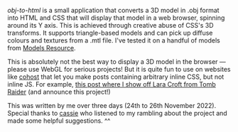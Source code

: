 _obj-to-html_ is a small application that converts a 3D model in .obj format into HTML and CSS that will display that model in a web browser, spinning around its Y axis. This is achieved through creative abuse of CSS's 3D transforms. It supports triangle-based models and can pick up diffuse colours and textures from a .mtl file. I've tested it on a handful of models from [Models Resource](https://www.models-resource.com/).

This is absolutely not the best way to display a 3D model in the browser — please use WebGL for serious projects! But it is quite fun to use on websites like [cohost](https://cohost.org) that let you make posts containing arbitrary inline CSS, but not inline JS. For example, [this post where I show off Lara Croft from Tomb Raider](https://cohost.org/hikari-no-yume/post/459729-lara-croft-from-tomb) (and announce this project!)

This was written by me over three days (24th to 26th November 2022). Special thanks to [cassie](https://www.witchoflight.com/) who listened to my rambling about the project and made some helpful suggestions. ^^ 
